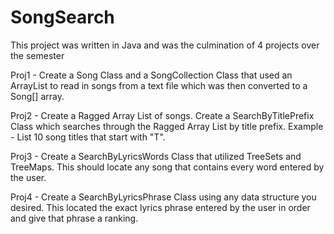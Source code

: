 # SongSearch
This project was written in Java and was the culmination of 4 projects over the semester

Proj1 - Create a Song Class and a SongCollection Class that used an ArrayList to read in songs from a text file which was then
converted to a Song[] array.

Proj2 - Create a Ragged Array List of songs. Create a SearchByTitlePrefix Class which searches through the Ragged Array List by
title prefix. Example - List 10 song titles that start with "T".

Proj3 - Create a SearchByLyricsWords Class that utilized TreeSets and TreeMaps. This should locate any song that contains every
word entered by the user.

Proj4 - Create a SearchByLyricsPhrase Class using any data structure you desired. This located the exact lyrics phrase entered
by the user in order and give that phrase a ranking.
